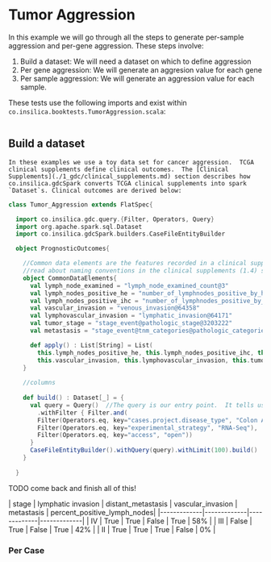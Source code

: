 # Tumor Aggression
  In this example we will go through all the steps to generate per-sample aggression and per-gene aggression. These steps involve:

1. Build a dataset: We will need a dataset on which to define aggression
2. Per gene aggression: We will generate an aggresion value for each gene
3. Per sample aggression: We will generate an aggression value for each sample.

These tests use the following imports and exist within `co.insilica.booktests.TumorAggression.scala`: 
```scala

```
## Build a dataset
    In these examples we use a toy data set for cancer aggression.  TCGA clinical supplements define clinical outcomes.  The [Clinical Supplements](./1_gdc/clinical_supplements.md) section describes how co.insilica.gdcSpark converts TCGA clinical supplements into spark `Dataset`s. Clinical outcomes are derived below:
  
```scala
class Tumor_Aggression extends FlatSpec{

  import co.insilica.gdc.query.{Filter, Operators, Query}
  import org.apache.spark.sql.Dataset
  import co.insilica.gdcSpark.builders.CaseFileEntityBuilder

  object PrognosticOutcomes{

    //Common data elements are the features recorded in a clinical supplement.
    //read about naming conventions in the clinical supplements (1.4) section.  
    object CommonDataElements{
      val lymph_node_examined = "lymph_node_examined_count@3"
      val lymph_nodes_positive_he = "number_of_lymphnodes_positive_by_he@3086388"
      val lymph_nodes_positive_ihc = "number_of_lymphnodes_positive_by_ihc@3086383"
      val vascular_invasion = "venous_invasion@64358"
      val lymphovascular_invasion = "lymphatic_invasion@64171"
      val tumor_stage = "stage_event@pathologic_stage@3203222"
      val metastasis = "stage_event@tnm_categories@pathologic_categories@pathologic_M@3045439"

      def apply() : List[String] = List(
        this.lymph_nodes_positive_he, this.lymph_nodes_positive_ihc, this.lymph_node_examined,
        this.vascular_invasion, this.lymphovascular_invasion, this.tumor_stage, this.metastasis)
    }
    
    //columns 
    
    def build() : Dataset[_] = {
      val query = Query()  //The query is our entry point.  It tells us what to get from gdc
        .withFilter { Filter.and(
        Filter(Operators.eq, key="cases.project.disease_type", "Colon Adenocarcinoma"),
        Filter(Operators.eq, key="experimental_strategy", "RNA-Seq"),
        Filter(Operators.eq, key="access", "open"))
      }
      CaseFileEntityBuilder().withQuery(query).withLimit(100).build()
    }
    
  }
  ```
  TODO come back and finish all of this!
  
  
  | stage | lymphatic invasion | distant_metastasis | vascular_invasion | metastasis | percent_positive_lymph_nodes|
  |-------------|-------------|-------------|-------------|
  | IV | True | True | False | True | 58% |
  | III | False | True | False | True | 42% |
  | II | True | True | True | False | 0% |
  
### Per Case
```scala
```